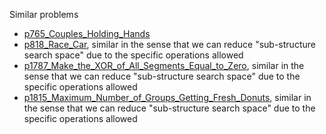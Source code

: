 Similar problems
- [p765_Couples_Holding_Hands](https://github.com/genxium/Leetcode/tree/master/p765_Couples_Holding_Hands) 
- [p818_Race_Car](https://github.com/genxium/Leetcode/tree/master/p818_Race_Car), similar in the sense that we can reduce "sub-structure search space" due to the specific operations allowed
- [p1787_Make_the_XOR_of_All_Segments_Equal_to_Zero](https://github.com/genxium/Leetcode/tree/master/p1787_Make_the_XOR_of_All_Segments_Equal_to_Zero), similar in the sense that we can reduce "sub-structure search space" due to the specific operations allowed 
- [p1815_Maximum_Number_of_Groups_Getting_Fresh_Donuts](https://github.com/genxium/Leetcode/tree/master/p1815_Maximum_Number_of_Groups_Getting_Fresh_Donuts), similar in the sense that we can reduce "sub-structure search space" due to the specific operations allowed 
